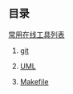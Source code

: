 ## 目录

[常用在线工具列表](./list.md)

1. [git](./1git/0目录.md)

2. [UML](./2UML/0目录.md)

3. [Makefile](./3Makefile/0目录.md)